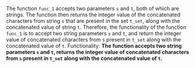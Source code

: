 The function `func_1` accepts two parameters `s` and `t`, both of which are strings. The function then returns the integer value of the concatenated characters from string `s` that are present in the set `t_set`, along with the concatenated value of string `t`. Therefore, the functionality of the function `func_1` is to accept two string parameters `s` and `t`, and return the integer value of concatenated characters from `s` present in `t_set` along with the concatenated value of `t`. 
Functionality: **The function accepts two string parameters `s` and `t`, returns the integer value of concatenated characters from `s` present in `t_set` along with the concatenated value of `t`.**